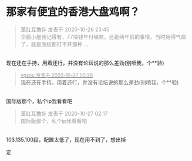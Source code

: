 # 那家有便宜的香港大盘鸡啊？


<div class="quote"><blockquote><font color="#999999">茎肛互撸娃 发表于 2020-10-26 23:45</font><br />
<font color="#999999">企鹅小屋我记得有，77块钱年付哪款，还是两年前的事情，当时用得气疯了，就是面板都打不开那种 ...</font></blockquote></div><br />
现在还在手持，用着还行，并没有论坛说的那么差劲(别喷我，个**验)

<div class="quote"><blockquote><font size="2"><a href="https://www.hostloc.com/forum.php?mod=redirect&amp;goto=findpost&amp;pid=9356938&amp;ptid=758785" target="_blank"><font color="#999999">vpsou 发表于 2020-10-27 00:28</font></a></font><br />
现在还在手持，用着还行，并没有论坛说的那么差劲(别喷我，个**验)</blockquote></div><br />
国际版那个，私个ip我看看吧<img src="static/image/smiley/yct/010.gif" smilieid="41" border="0" alt="" />

<div class="quote"><blockquote><font color="#999999">茎肛互撸娃 发表于 2020-10-27 02:17</font><br />
<font color="#999999">国际版那个，私个ip我看看吧</font></blockquote></div><br />
103.135.100段，配置太低了，现在用不到了，想出掉

定
